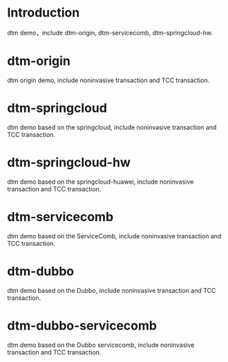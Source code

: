 # Introduction 
dtm demo，include dtm-origin, dtm-servicecomb, dtm-springcloud-hw.

# dtm-origin
dtm origin demo, include noninvasive transaction and TCC transaction.  

# dtm-springcloud
dtm demo based on the springcloud, include noninvasive transaction and TCC transaction.

# dtm-springcloud-hw
dtm demo based on the springcloud-huawei, include noninvasive transaction and TCC transaction.

# dtm-servicecomb
dtm demo based on the ServiceComb, include noninvasive transaction and TCC transaction.  

# dtm-dubbo
dtm demo based on the Dubbo, include noninvasive transaction and TCC transaction.

# dtm-dubbo-servicecomb
dtm demo based on the Dubbo servicecomb, include noninvasive transaction and TCC transaction.
